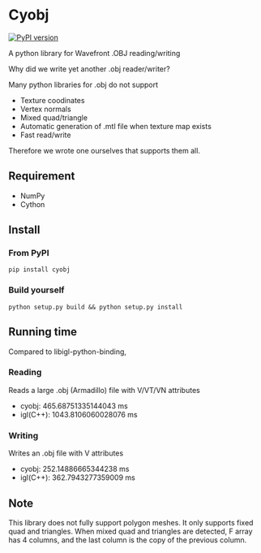 # Cyobj

[![PyPI version](https://badge.fury.io/py/cyobj.svg)](https://badge.fury.io/py/cyobj)

A python library for Wavefront .OBJ reading/writing

Why did we write yet another .obj reader/writer?

Many python libraries for .obj do not support 

* Texture coodinates
* Vertex normals
* Mixed quad/triangle
* Automatic generation of .mtl file when texture map exists
* Fast read/write

Therefore we wrote one ourselves that supports them all.

## Requirement

* NumPy
* Cython

## Install

### From PyPI

`pip install cyobj`

### Build yourself

`python setup.py build && python setup.py install`

## Running time

Compared to libigl-python-binding,

### Reading

Reads a large .obj (Armadillo) file with V/VT/VN attributes

* cyobj: 465.68751335144043 ms
* igl(C++): 1043.8106060028076 ms

### Writing

Writes an .obj file with V attributes

* cyobj: 252.14886665344238 ms
* igl(C++): 362.7943277359009 ms

## Note

This library does not fully support polygon meshes. It only supports fixed quad and triangles.
When mixed quad and triangles are detected, F array has 4 columns, and the last column is the copy of the previous column.


